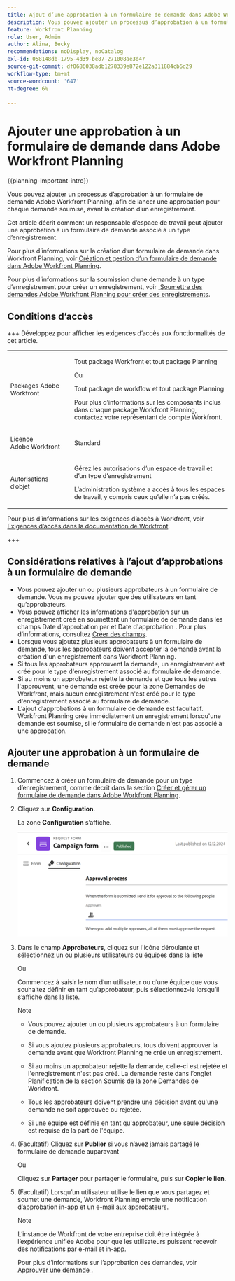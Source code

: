 ```yaml
---
title: Ajout d’une approbation à un formulaire de demande dans Adobe Workfront Planning
description: Vous pouvez ajouter un processus d’approbation à un formulaire de demande Adobe Workfront Planning, afin de lancer une approbation pour chaque demande soumise, avant la création d’un enregistrement.
feature: Workfront Planning
role: User, Admin
author: Alina, Becky
recommendations: noDisplay, noCatalog
exl-id: 058148db-1795-4d39-be87-271008ae3d47
source-git-commit: df0686038adb1278339e872e122a311884cb6d29
workflow-type: tm+mt
source-wordcount: '647'
ht-degree: 6%

---
```


# Ajouter une approbation à un formulaire de demande dans Adobe Workfront Planning

<!--update the metadata with real information when making this available in TOC and in the left nav-->

<!--take Preview and Production references at Production time-->

<!--
<span class="preview">The highlighted information on this page refers to functionality not yet generally available. It is available only in the Preview environment for all customers. After the monthly releases to Production, the same features are also available in the Production environment for customers who enabled fast releases. </span>   

<span class="preview">For information about fast releases, see [Enable or disable fast releases for your organization](/help/quicksilver/administration-and-setup/set-up-workfront/configure-system-defaults/enable-fast-release-process.md). </span>
-->

{{planning-important-intro}}

Vous pouvez ajouter un processus d’approbation à un formulaire de demande Adobe Workfront Planning, afin de lancer une approbation pour chaque demande soumise, avant la création d’un enregistrement.

Cet article décrit comment un responsable d’espace de travail peut ajouter une approbation à un formulaire de demande associé à un type d’enregistrement.

Pour plus d’informations sur la création d’un formulaire de demande dans Workfront Planning, voir [Création et gestion d’un formulaire de demande dans Adobe Workfront Planning](/help/quicksilver/planning/requests/create-request-form.md).

Pour plus d’informations sur la soumission d’une demande à un type d’enregistrement pour créer un enregistrement, voir [&#x200B; Soumettre des demandes Adobe Workfront Planning pour créer des enregistrements](/help/quicksilver/planning/requests/submit-requests.md).

## Conditions d’accès

+++ Développez pour afficher les exigences d’accès aux fonctionnalités de cet article. 

<table style="table-layout:auto"> 
<col> 
</col> 
<col> 
</col> 
<tbody> 
<tr> 
   <td role="rowheader"><p>Packages Adobe Workfront</p></td> 
   <td> 
<p>Tout package Workfront et tout package Planning</p>
Ou
<p>Tout package de workflow et tout package Planning</p>

<p>Pour plus d’informations sur les composants inclus dans chaque package Workfront Planning, contactez votre représentant de compte Workfront.</p>
   </td> </tr>

</tr> 
  <tr> 
   <td role="rowheader"><p>Licence Adobe Workfront</p></td> 
   <td><p>Standard</p> 
  </td> 
  </tr> 
  <tr> 
   <td role="rowheader"><p>Autorisations d’objet</p></td> 
   <td>   <p>Gérez les autorisations d’un espace de travail et d’un type d’enregistrement</a> </p>  
   <p>L’administration système a accès à tous les espaces de travail, y compris ceux qu’elle n’a pas créés.</p>  </td> 
  </tr>  
</tbody> 
</table>

Pour plus d’informations sur les exigences d’accès à Workfront, voir [Exigences d’accès dans la documentation de Workfront](/help/quicksilver/administration-and-setup/add-users/access-levels-and-object-permissions/access-level-requirements-in-documentation.md).

+++

## Considérations relatives à l’ajout d’approbations à un formulaire de demande

* Vous pouvez ajouter un ou plusieurs approbateurs à un formulaire de demande. Vous ne pouvez ajouter que des utilisateurs en tant qu’approbateurs.
* Vous pouvez afficher les informations d&#39;approbation sur un enregistrement créé en soumettant un formulaire de demande dans les champs Date d&#39;approbation par et Date d&#39;approbation . Pour plus d’informations, consultez [Créer des champs](/help/quicksilver/planning/fields/create-fields.md).
* Lorsque vous ajoutez plusieurs approbateurs à un formulaire de demande, tous les approbateurs doivent accepter la demande avant la création d&#39;un enregistrement dans Workfront Planning.
* Si tous les approbateurs approuvent la demande, un enregistrement est créé pour le type d&#39;enregistrement associé au formulaire de demande.
* Si au moins un approbateur rejette la demande et que tous les autres l&#39;approuvent, une demande est créée pour la zone Demandes de Workfront, mais aucun enregistrement n&#39;est créé pour le type d&#39;enregistrement associé au formulaire de demande.
* L’ajout d’approbations à un formulaire de demande est facultatif. Workfront Planning crée immédiatement un enregistrement lorsqu&#39;une demande est soumise, si le formulaire de demande n&#39;est pas associé à une approbation.

## Ajouter une approbation à un formulaire de demande

1. Commencez à créer un formulaire de demande pour un type d’enregistrement, comme décrit dans la section [Créer et gérer un formulaire de demande dans Adobe Workfront Planning](/help/quicksilver/planning/requests/create-request-form.md).
1. Cliquez sur **Configuration**.

   La zone **Configuration** s’affiche.

   ![Onglet Configuration](assets/configuration-tab.png)
1. Dans le champ **Approbateurs**, cliquez sur l&#39;icône déroulante et sélectionnez un ou plusieurs utilisateurs ou équipes dans la liste

   Ou

   Commencez à saisir le nom d’un utilisateur ou d’une équipe que vous souhaitez définir en tant qu’approbateur, puis sélectionnez-le lorsqu’il s’affiche dans la liste.

   <!--most of the Note below is duplicated in the Create a request form article-->

   >[!NOTE]
   >
   >
   >* Vous pouvez ajouter un ou plusieurs approbateurs à un formulaire de demande.
   >
   >* Si vous ajoutez plusieurs approbateurs, tous doivent approuver la demande avant que Workfront Planning ne crée un enregistrement.
   >
   >* Si au moins un approbateur rejette la demande, celle-ci est rejetée et l&#39;enregistrement n&#39;est pas créé. La demande reste dans l’onglet Planification de la section Soumis de la zone Demandes de Workfront.
   >
   >* Tous les approbateurs doivent prendre une décision avant qu&#39;une demande ne soit approuvée ou rejetée.
   >
   >* Si une équipe est définie en tant qu&#39;approbateur, une seule décision est requise de la part de l&#39;équipe.


1. (Facultatif) Cliquez sur **Publier** si vous n’avez jamais partagé le formulaire de demande auparavant

   Ou

   Cliquez sur **Partager** pour partager le formulaire, puis sur **Copier le lien**.
1. (Facultatif) Lorsqu’un utilisateur utilise le lien que vous partagez et soumet une demande, Workfront Planning envoie une notification d’approbation in-app et un e-mail aux approbateurs.

   >[!NOTE]
   >
   >   L’instance de Workfront de votre entreprise doit être intégrée à l’expérience unifiée Adobe pour que les utilisateurs puissent recevoir des notifications par e-mail et in-app.


   Pour plus d’informations sur l’approbation des demandes, voir [&#x200B; Approuver une demande &#x200B;](/help/quicksilver/planning/requests/approve-request.md).

